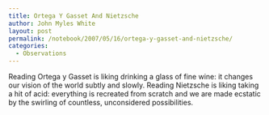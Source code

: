 ```yaml
---
title: Ortega Y Gasset And Nietzsche
author: John Myles White
layout: post
permalink: /notebook/2007/05/16/ortega-y-gasset-and-nietzsche/
categories:
  - Observations
---
```


Reading Ortega y Gasset is liking drinking a glass of fine wine: it changes our vision of the world subtly and slowly. Reading Nietzsche is liking taking a hit of acid: everything is recreated from scratch and we are made ecstatic by the swirling of countless, unconsidered possibilities.
